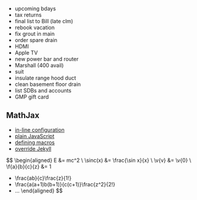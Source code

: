 - upcoming bdays
- tax returns
- final list to Bill (late clm)
- rebook vacation
- fix grout in main
- order spare drain
- HDMI
- Apple TV
- new power bar and router
- Marshall (400 avail)
- suit
- insulate range hood duct
- clean basement floor drain
- list SDBs and accounts
- GMP gift card

## MathJax
- [in-line configuration](http://docs.mathjax.org/en/latest/configuration.html#using-in-line-configuration-options)
- [plain JavaScript](http://docs.mathjax.org/en/latest/configuration.html#using-plain-javascript)
- [defining macros](http://docs.mathjax.org/en/latest/tex.html#defining-tex-macros)
- [override Jekyll](https://help.github.com/en/articles/files-that-start-with-an-underscore-are-missing)

<script>
  var xhr = new XMLHttpRequest();
  xhr.open("GET", "settings.json", true);
  xhr.onreadystatechange = function () {
    console.log("xhr.readyState=" + xhr.readyState);
    console.log("xhr.status=" + xhr.status);
    if (xhr.readyState == 4 && xhr.status == 200) {
      var json = JSON.parse(xhr.responseText);
      window.MathJax = json.mdmath.macros;
    }
  };
  xhr.send();
  /*
  window.MathJax = {
    TeX: {
      Macros: {
        sinc: "\\operatorname{sinc}",
        v: ["\\mathbf{#1}", 1],
        f: ["{F({#1},{#2};{#3};{#4})}", 4]
      }
    }
  };
  */
</script>
<script type="text/javascript" async
  src="https://cdnjs.cloudflare.com/ajax/libs/mathjax/2.7.5/MathJax.js?config=TeX-MML-AM_CHTML">
</script>

$$
\begin{aligned}
  E &= mc^2
  \\
  \sinc(x) &= \frac{\sin x}{x}
  \\
  \v{v} &= \v{0}
  \\
  \f{a}{b}{c}{z}
  &=
  1
  + \frac{ab}{c}\frac{z}{1!}
  + \frac{a(a+1)b(b+1)}{c(c+1)}\frac{z^2}{2!}
  + ...
\end{aligned}
$$
